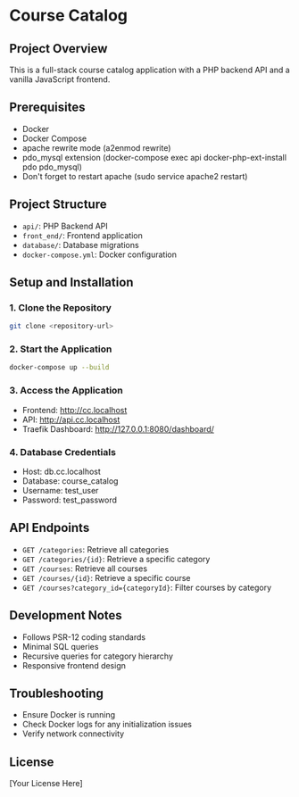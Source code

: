 # Course Catalog

## Project Overview
This is a full-stack course catalog application with a PHP backend API and a vanilla JavaScript frontend.

## Prerequisites
- Docker
- Docker Compose
- apache rewrite mode (a2enmod rewrite)
- pdo_mysql extension (docker-compose exec api docker-php-ext-install pdo pdo_mysql)
- Don't forget to restart apache (sudo service apache2 restart)

## Project Structure
- `api/`: PHP Backend API
- `front_end/`: Frontend application
- `database/`: Database migrations
- `docker-compose.yml`: Docker configuration

## Setup and Installation

### 1. Clone the Repository
```bash
git clone <repository-url>
```

### 2. Start the Application
```bash
docker-compose up --build
```

### 3. Access the Application
- Frontend: http://cc.localhost
- API: http://api.cc.localhost
- Traefik Dashboard: http://127.0.0.1:8080/dashboard/

### 4. Database Credentials
- Host: db.cc.localhost
- Database: course_catalog
- Username: test_user
- Password: test_password

## API Endpoints
- `GET /categories`: Retrieve all categories
- `GET /categories/{id}`: Retrieve a specific category
- `GET /courses`: Retrieve all courses
- `GET /courses/{id}`: Retrieve a specific course
- `GET /courses?category_id={categoryId}`: Filter courses by category

## Development Notes
- Follows PSR-12 coding standards
- Minimal SQL queries
- Recursive queries for category hierarchy
- Responsive frontend design

## Troubleshooting
- Ensure Docker is running
- Check Docker logs for any initialization issues
- Verify network connectivity

## License
[Your License Here]